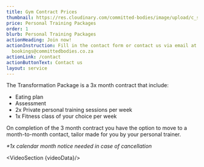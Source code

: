 ```yaml
---
title: Gym Contract Prices
thumbnail: https://res.cloudinary.com/committed-bodies/image/upload/c_scale,f_auto,q_auto,w_600/v1642662980/services/membership-Take-Back-Your-Life-Benoni.png
price: Personal Training Packages
order: 1
blurb: Personal Training Packages
actionHeading: Join now!
actionInstruction: Fill in the contact form or contact us via email at
  bookings@committedbodies.co.za
actionLink: /contact
actionButtonText: Contact us
layout: service
---
```

<script>
  import VideoSection from "$lib/components/VideoSection.svelte"
  import motivationVideo from "$lib/data/motivationVideo.json"
  let videoData = motivationVideo.videoData;
</script> 

The Transformation Package is a 3x month contract that include:

* E﻿ating plan
* Assessment
* 2﻿x Private personal training sessions per week
* 1﻿x Fitness class of your choice per week

O﻿n completion of the 3 month contract you have the option to move to a month-to-month contact, tailor made for you by your personal trainer.

*\*﻿1x calendar month notice needed in case of cancellation*

<VideoSection {videoData}/>